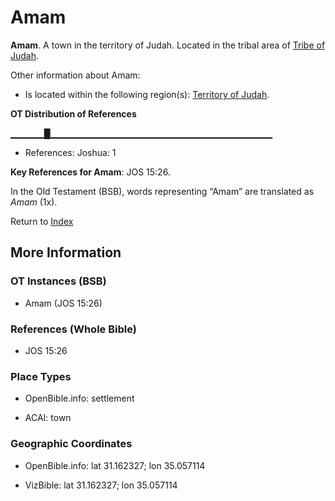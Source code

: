 # Amam
**Amam**. 
A town in the territory of Judah. 
Located in the tribal area of [Tribe of Judah](../../../groups/md/acai/Judah.md). 




Other information about Amam:


* Is located within the following region(s): 
[Territory of Judah](TerritoryOfJudah.md). 


**OT Distribution of References**

▁▁▁▁▁█▁▁▁▁▁▁▁▁▁▁▁▁▁▁▁▁▁▁▁▁▁▁▁▁▁▁▁▁▁▁▁▁▁
* References: Joshua: 1



**Key References for Amam**: 
JOS 15:26. 


In the Old Testament (BSB), words representing “Amam” are translated as 
*Amam* (1x). 




Return to [Index](00-Index.md)

## More Information

### OT Instances (BSB)

* Amam (JOS 15:26)



### References (Whole Bible)

* JOS 15:26


### Place Types

* OpenBible.info: settlement

* ACAI: town



### Geographic Coordinates

* OpenBible.info: lat 31.162327; lon 35.057114

* VizBible: lat 31.162327; lon 35.057114




